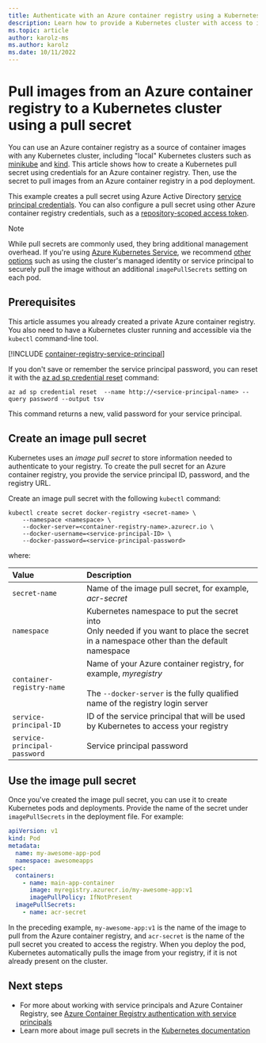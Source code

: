 ```yaml
---
title: Authenticate with an Azure container registry using a Kubernetes pull secret
description: Learn how to provide a Kubernetes cluster with access to images in your Azure container registry by creating a pull secret using a service principal
ms.topic: article
author: karolz-ms
ms.author: karolz
ms.date: 10/11/2022
---
```


# Pull images from an Azure container registry to a Kubernetes cluster using a pull secret

You can use an Azure container registry as a source of container images with any Kubernetes cluster, including "local" Kubernetes clusters such as [minikube](https://minikube.sigs.k8s.io/) and [kind](https://kind.sigs.k8s.io/). This article shows how to create a Kubernetes pull secret using credentials for an Azure container registry. Then, use the secret to pull images from an Azure container registry in a pod deployment.

This example creates a pull secret using Azure Active Directory [service principal credentials](container-registry-auth-service-principal.md). You can also configure a pull secret using other Azure container registry credentials, such as a [repository-scoped access token](container-registry-repository-scoped-permissions.md).

> [!NOTE]
> While pull secrets are commonly used, they bring additional management overhead. If you're using [Azure Kubernetes Service](../aks/intro-kubernetes.md), we recommend [other options](authenticate-kubernetes-options.md) such as using the cluster's managed identity or service principal to securely pull the image without an additional `imagePullSecrets` setting on each pod.

## Prerequisites

This article assumes you already created a private Azure container registry. You also need to have a Kubernetes cluster running and accessible via the `kubectl` command-line tool.

[!INCLUDE [container-registry-service-principal](../../includes/container-registry-service-principal.md)]

If you don't save or remember the service principal password, you can reset it with the [az ad sp credential reset][az-ad-sp-credential-reset] command:

```azurecli
az ad sp credential reset  --name http://<service-principal-name> --query password --output tsv
```

This command returns a new, valid password for your service principal.

## Create an image pull secret

Kubernetes uses an *image pull secret* to store information needed to authenticate to your registry. To create the pull secret for an Azure container registry, you provide the service principal ID, password, and the registry URL.

Create an image pull secret with the following `kubectl` command:

```console
kubectl create secret docker-registry <secret-name> \
    --namespace <namespace> \
    --docker-server=<container-registry-name>.azurecr.io \
    --docker-username=<service-principal-ID> \
    --docker-password=<service-principal-password>
```

where:

| Value | Description |
| :--- | :--- |
| `secret-name` | Name of the image pull secret, for example, *acr-secret* |
| `namespace` | Kubernetes namespace to put the secret into <br/> Only needed if you want to place the secret in a namespace other than the default namespace |
| `container-registry-name` | Name of your Azure container registry, for example, *myregistry*<br/><br/>The `--docker-server` is the fully qualified name of the registry login server  |
| `service-principal-ID` | ID of the service principal that will be used by Kubernetes to access your registry |
| `service-principal-password` | Service principal password |

## Use the image pull secret

Once you've created the image pull secret, you can use it to create Kubernetes pods and deployments. Provide the name of the secret under `imagePullSecrets` in the deployment file. For example:

```yaml
apiVersion: v1
kind: Pod
metadata:
  name: my-awesome-app-pod
  namespace: awesomeapps
spec:
  containers:
    - name: main-app-container
      image: myregistry.azurecr.io/my-awesome-app:v1
      imagePullPolicy: IfNotPresent
  imagePullSecrets:
    - name: acr-secret
```

In the preceding example, `my-awesome-app:v1` is the name of the image to pull from the Azure container registry, and  `acr-secret` is the name of the pull secret you created to access the registry. When you deploy the pod, Kubernetes automatically pulls the image from your registry, if it is not already present on the cluster.

## Next steps

* For more about working with service principals and Azure Container Registry, see [Azure Container Registry authentication with service principals](container-registry-auth-service-principal.md)
* Learn more about image pull secrets in the [Kubernetes documentation](https://kubernetes.io/docs/concepts/containers/images/#specifying-imagepullsecrets-on-a-pod)

<!-- IMAGES -->

<!-- LINKS - External -->
[acr-scripts-cli]: https://github.com/Azure/azure-docs-cli-python-samples/tree/master/container-registry/create-registry/create-registry-service-principal-assign-role.sh
[acr-scripts-psh]: https://github.com/Azure/azure-docs-powershell-samples/tree/master/container-registry

<!-- LINKS - Internal -->
[az-ad-sp-credential-reset]: /cli/azure/ad/sp/credential#az_ad_sp_credential_reset